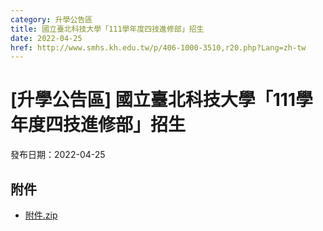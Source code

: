 ```yaml
---
category: 升學公告區
title: 國立臺北科技大學「111學年度四技進修部」招生
date: 2022-04-25
href: http://www.smhs.kh.edu.tw/p/406-1000-3510,r20.php?Lang=zh-tw
---
```


# [升學公告區] 國立臺北科技大學「111學年度四技進修部」招生

發布日期：2022-04-25



## 附件

- [附件.zip](https://www.smhs.kh.edu.tw/app/index.php?Action=downloadfile&file=WVhSMFlXTm9MekU0TDNCMFlWOHpNamMzWHpZeU1qTXhPVFJmTlRnMk1qVXVlbWx3&fname=DGGGROTSYWQO41XX50LKSWHGRK30OOLKDGUWTSKK4125MLVWKPROVTPOUSSSPKPO)
